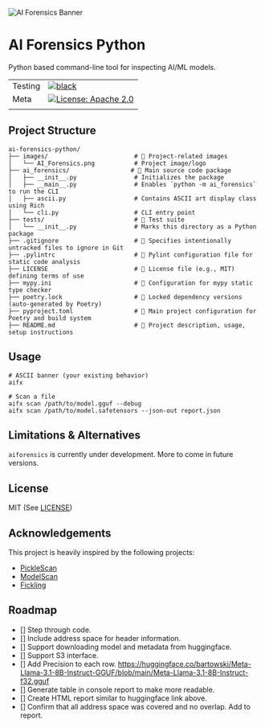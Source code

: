 ![AI Forensics Banner](https://raw.githubusercontent.com/interwebshack/aiforensics/main/images/AI_Forensics.png)

# AI Forensics Python
Python based command-line tool for inspecting AI/ML models.

|          |                                                                                                    |
|----------|----------------------------------------------------------------------------------------------------|
| Testing  | [![black](https://github.com/interwebshack/aiforensics/actions/workflows/black.yml/badge.svg)](https://github.com/interwebshack/aiforensics/actions/workflows/black.yml) |
| Meta     | [![License: Apache 2.0](https://img.shields.io/crates/l/apa)](https://opensource.org/license/mit/) |
|          |                                                                                                    |
  

## Project Structure

```shell
ai-forensics-python/
├── images/                        # 📁 Project-related images
│   └── AI_Forensics.png           # Project image/logo
├── ai_forensics/                 # 📁 Main source code package
│   ├── __init__.py                # Initializes the package
│   ├── __main__.py                # Enables `python -m ai_forensics` to run the CLI
│   ├── ascii.py                   # Contains ASCII art display class using Rich
│   └── cli.py                     # CLI entry point
├── tests/                         # 📁 Test suite
│   └── __init__.py                # Marks this directory as a Python package
├── .gitignore                     # 📄 Specifies intentionally untracked files to ignore in Git
├── .pylintrc                      # 📄 Pylint configuration file for static code analysis
├── LICENSE                        # 📄 License file (e.g., MIT) defining terms of use
├── mypy.ini                       # 📄 Configuration for mypy static type checker
├── poetry.lock                    # 📄 Locked dependency versions (auto-generated by Poetry)
├── pyproject.toml                 # 📄 Main project configuration for Poetry and build system
├── README.md                      # 📄 Project description, usage, setup instructions
```

## Usage
```
# ASCII banner (your existing behavior)
aifx

# Scan a file
aifx scan /path/to/model.gguf --debug
aifx scan /path/to/model.safetensors --json-out report.json
```

## Limitations & Alternatives

`aiforensics` is currently under development.  More to come in future versions.  


## License

MIT (See [LICENSE](./LICENSE))

## Acknowledgements

This project is heavily inspired by the following projects: 
* [PickleScan](https://github.com/mmaitre314/picklescan)  
* [ModelScan](https://github.com/protectai/modelscan)  
* [Fickling](https://github.com/trailofbits/fickling)  

## Roadmap

- [] Step through code.  
- [] Include address space for header information.  
- [] Support downloading model and metadata from huggingface.  
- [] Support S3 interface.  
- [] Add Precision to each row.  https://huggingface.co/bartowski/Meta-Llama-3.1-8B-Instruct-GGUF/blob/main/Meta-Llama-3.1-8B-Instruct-f32.gguf  
- [] Generate table in console report to make more readable.  
- [] Create HTML report similar to huggingface link above.  
- [] Confirm that all address space was covered and no overlap.  Add to report.
